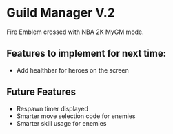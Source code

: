 # Guild Manager V.2

Fire Emblem crossed with NBA 2K MyGM mode.

## Features to implement for next time:

- Add healthbar for heroes on the screen

## Future Features

- Respawn timer displayed
- Smarter move selection code for enemies
- Smarter skill usage for enemies
